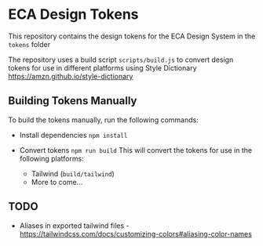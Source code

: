 # ECA Design Tokens

This repository contains the design tokens for the ECA Design System in the `tokens` folder

The repository uses a build script `scripts/build.js` to convert design tokens for use in different platforms using Style Dictionary https://amzn.github.io/style-dictionary

## Building Tokens Manually

To build the tokens manually, run the following commands:

- Install dependencies `npm install`

- Convert tokens `npm run build`
  This will convert the tokens for use in the following platforms:
  - Tailwind (`build/tailwind`)
  - More to come...

## TODO

- Aliases in exported tailwind files - https://tailwindcss.com/docs/customizing-colors#aliasing-color-names
